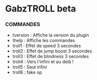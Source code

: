 # GabzTROLL beta

### COMMANDES
- tversion : Affiche la version du plugin
- thelp : Affiche les commandes
- troll1 : Effet de speed 3 secondes
- troll2 : Effet de jump boost 3 secondes
- troll3 : Effet de blindness 3 secondes
- troll4 : Vers l'infini et au delà !
- troll5 : Saut infini
- troll6 : fake op